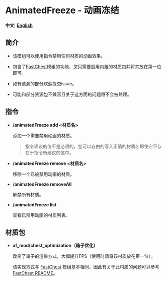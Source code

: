 # AnimatedFreeze - 动画冻结

**中文**| [**English**](README_en.md)

## 简介
- 该模组可以使用指令禁用任何材质的动画效果。

- 包含了[FastChest](https://github.com/FakeDomi/FastChest)模组的功能，您只需要启用内置的材质包并将其放在第一位即可。

- 如有遗漏的部分欢迎提交issue。

- 可能和部分资源包不兼容且关于这方面的问题将不会被处理。

## 指令
- **/animatedFreeze add <材质名>**
  
  添加一个需要禁用动画的材质。

  > 指令建议的值不是必须的，您可以自由的写入正确的材质名即使它不存在于指令所建议的值中。
  
- **/animatedFreeze remove <材质名>**

  移除一个已被禁用动画的材质。

- **/animatedFreeze removeAll**

  解禁所有材质。

- **/animatedFreeze list**

  查看已禁用动画的材质列表。

## 材质包

- **af_mod/chest_optimization（箱子优化）**

  改变了箱子的渲染方式，大幅提升FPS（使用时请将该材质放在第一位）。

  该实现方式与 [FastChest](https://github.com/FakeDomi/FastChest) 模组基本相同，因此有关于此材质的问题可以参考 [FastChest README](https://github.com/FakeDomi/FastChest/blob/master/README.md)。
